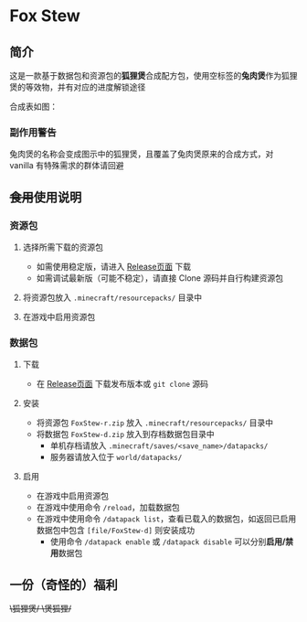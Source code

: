# Fox Stew

## 简介

这是一款基于数据包和资源包的**狐狸煲**合成配方包，使用空标签的**兔肉煲**作为狐狸煲的等效物，并有对应的进度解锁途径

合成表如图：

[comment]: <> (![2020-10-16_00.40.47.png]&#40;https://i.loli.net/2020/10/16/bDva27nRJO5kfVs.png&#41;)

### 副作用警告

兔肉煲的名称会变成图示中的狐狸煲，且覆盖了兔肉煲原来的合成方式，对 vanilla 有特殊需求的群体请回避

## ~~食用~~使用说明

### 资源包

1. 选择所需下载的资源包
   - 如需使用稳定版，请进入 [Release页面](https://github.com/Van-Nya/FoxStew/releases) 下载
   - 如需调试最新版（可能不稳定），请直接 Clone 源码并自行构建资源包

1. 将资源包放入 `.minecraft/resourcepacks/` 目录中

1. 在游戏中启用资源包

### 数据包

1. 下载
    - 在 [Release页面](https://github.com/Van-Nya/IceStew/releases) 下载发布版本或 `git clone` 源码

1. 安装
    - 将资源包 `FoxStew-r.zip` 放入 `.minecraft/resourcepacks/` 目录中
    - 将数据包 `FoxStew-d.zip` 放入到存档数据包目录中
        - 单机存档请放入 `.minecraft/saves/<save_name>/datapacks/`
        - 服务器请放入位于 `world/datapacks/`

1. 启用
    - 在游戏中启用资源包
    - 在游戏中使用命令 `/reload`，加载数据包
    - 在游戏中使用命令 `/datapack list`，查看已载入的数据包，如返回已启用数据包中包含 `[file/FoxStew-d]` 则安装成功
        - 使用命令 `/datapack enable` 或 `/datapack disable` 可以分别**启用/禁用**数据包

## 一份（奇怪的）福利

~~\狐狸煲/ \煲狐狸/~~

[comment]: <> (截取了b站up主[零之时_zero]&#40;https://space.bilibili.com/23535347&#41;发布在[动态]&#40;https://t.bilibili.com/411789159264153150?tab=2&#41;中的一张5K壁纸作为数据包和资源包的图标，其中数据包请在1.16.2以上的客户端预览)

[comment]: <> (![rue_bing]&#40;https://i.loli.net/2020/10/06/hmAOD261GscwVN8.png&#41;)
